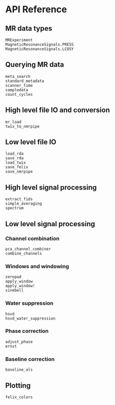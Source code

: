 # API Reference

## MR data types

```@docs
MRExperiment
MagneticResonanceSignals.PRESS
MagneticResonanceSignals.LCOSY
```

## Querying MR data

```@docs
meta_search
standard_metadata
scanner_time
sampledata
count_cycles
```

## High level file IO and conversion

```@docs
mr_load
twix_to_nmrpipe
```

## Low level file IO

```@docs
load_rda
save_rda
load_twix
save_felix
save_nmrpipe
```

## High level signal processing

```@docs
extract_fids
simple_averaging
spectrum
```

## Low level signal processing

### Channel combination

```@docs
pca_channel_combiner
combine_channels
```

### Windows and windowing

```@docs
zeropad
apply_window
apply_window!
sinebell
```

### Water suppression

```@docs
hsvd
hsvd_water_suppression
```

### Phase correction

```@docs
adjust_phase
ernst
```

### Baseline correction

```@docs
baseline_als
```

## Plotting

```@docs
felix_colors
```


